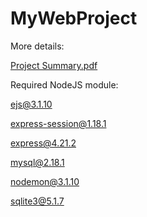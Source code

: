 # MyWebProject

More details:

[Project Summary.pdf](https://github.com/6839/MyWebProject/blob/43a4c33c7803d15f85546cab27a20986dfa3d069/Project%20Summary.pdf)


Required NodeJS module: 

ejs@3.1.10 

express-session@1.18.1 

express@4.21.2 

mysql@2.18.1 

nodemon@3.1.10 

sqlite3@5.1.7
